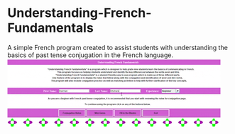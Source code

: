 # Understanding-French-Fundamentals
A simple French program created to assist students with understanding the basics of past tense conjugation in the French language.
![](french_project.gif)
